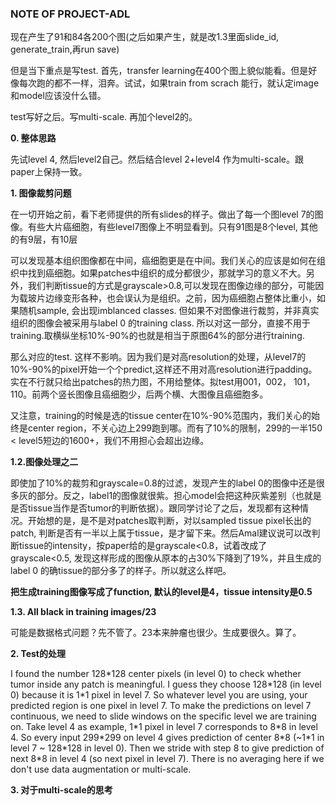 ### NOTE OF PROJECT-ADL



现在产生了91和84各200个图(之后如果产生，就是改1.3里面slide_id, generate_train,再run save)

但是当下重点是写test. 首先，transfer learning在400个图上貌似能看。但是好像每次跑的都不一样，泪奔。试试，如果train from scrach 能行，就认定image和model应该没什么错。

test写好之后。写multi-scale. 再加个level2的。





**0. 整体思路**

先试level 4, 然后level2自己。然后结合level 2+level4 作为multi-scale。跟paper上保持一致。

**1. 图像裁剪问题**

在一切开始之前，看下老师提供的所有slides的样子。做出了每一个图level 7的图像。有些大片癌细胞，有些level7图像上不明显看到。只有91图是8个level, 其他的有9层，有10层

可以发现基本组织图像都在中间，癌细胞更是在中间。我们关心的应该是如何在组织中找到癌细胞。如果patches中组织的成分都很少，那就学习的意义不大。另外，我们判断tissue的方式是grayscale>0.8,可以发现在图像边缘的部分，可能因为载玻片边缘变形各种，也会误认为是组织。之前，因为癌细胞占整体比重小，如果随机sample, 会出现imblanced classes. 但如果不对图像进行裁剪，并非真实组织的图像会被采用与label 0 的training class. 所以对这一部分，直接不用于training.取横纵坐标10%-90%的也就是相当于原图64%的部分进行training.

那么对应的test. 这样不影响。因为我们是对高resolution的处理，从level7的10%-90%的pixel开始一个个predict,这样还不用对高resolution进行padding。实在不行就只给出patches的热力图，不用给整体。拟test用001，002， 101，110。前两个竖长图像且癌细胞少，后两个横、大图像且癌细胞多。

又注意，training的时候是选的tissue center在10%-90%范围内，我们关心的始终是center region，不关心边上299跑到哪。而有了10%的限制，299的一半150 < level5短边的1600+，我们不用担心会超出边缘。

**1.2.图像处理之二**

即使加了10%的裁剪和grayscale=0.8的过滤，发现产生的label 0的图像中还是很多灰的部分。反之，label1的图像就很紫。担心model会把这种灰紫差别（也就是是否tissue当作是否tumor的判断依据）。跟同学讨论了之后，发现都有这种情况。开始想的是，是不是对patches取判断，对以sampled tissue pixel长出的patch, 判断是否有一半以上属于tissue，是才留下来。然后Amal建议说可以改判断tissue的intensity，按paper给的是grayscale<0.8，试着改成了grayscale<0.5, 发现这样形成的图像从原本的占30%下降到了19%，并且生成的label 0 的确tissue的部分多了的样子。所以就这么样吧。

**把生成training图像写成了function, 默认的level是4，tissue intensity是0.5**

**1.3. All black in training images/23**

可能是数据格式问题？先不管了。23本来肿瘤也很少。生成要很久。算了。



**2. Test的处理**

I found the number 128\*128 center pixels (in level 0) to check whether tumor inside any patch is meaningful. I guess they choose 128\*128 (in level 0) because it is 1\*1 pixel in level 7. So whatever level you are using, your predicted region is one pixel in level 7. To make the predictions on level 7 continuous, we need to slide windows on the specific level we are training on. Take level 4 as example, 1\*1 pixel in level 7 corresponds to 8\*8 in level 4. So every input 299\*299 on level 4 gives prediction of center 8\*8 (~1\*1 in level 7 ~ 128\*128 in level 0). Then we stride with step 8 to give prediction of next 8\*8 in level 4 (so next pixel in level 7). There is no averaging here if we don't use data augmentation or multi-scale.

**3. 对于multi-scale的思考**



